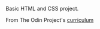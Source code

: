 Basic HTML and CSS project.

From The Odin Project's [curriculum](http://www.theodinproject.com/courses/web-development-101/lessons/html-css)